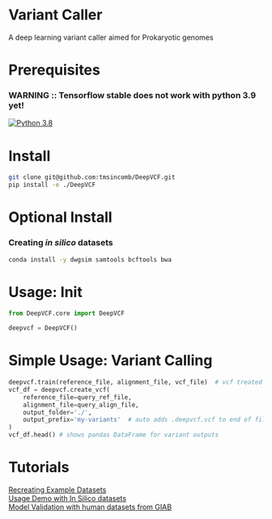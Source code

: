 # Variant Caller
A deep learning variant caller aimed for Prokaryotic genomes

# Prerequisites
### WARNING :: Tensorflow stable does not work with python 3.9 yet!
[![Python 3.8](https://img.shields.io/badge/python-3.8-blue.svg)](https://www.python.org/downloads/release/python-380/)

# Install
```bash
git clone git@github.com:tmsincomb/DeepVCF.git
pip install -e ./DeepVCF
```

# Optional Install
### Creating *in silico* datasets
```bash
conda install -y dwgsim samtools bcftools bwa
```

# Usage: Init
```Python
from DeepVCF.core import DeepVCF

deepvcf = DeepVCF()
```

# Simple Usage: Variant Calling 
```python
deepvcf.train(reference_file, alignment_file, vcf_file)  # vcf treated as truth 
vcf_df = deepvcf.create_vcf(
    reference_file=query_ref_file,   
    alignment_file=query_align_file,
    output_folder='./',  
    output_prefix='my-variants'  # auto adds .deepvcf.vcf to end of file created
)
vcf_df.head() # shows pandas DataFrame for variant outputs
```

# Tutorials
[Recreating Example Datasets](./jupyter_nb/creating-data-for-usage-demo.ipynb)</br>
[Usage Demo with In Silico datasets](./jupyter_nb/tutorial.ipynb)</br>
[Model Validation with human datasets from GIAB](./jupyter_nb/GIAB-usage-demo.ipynb)</br>
